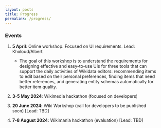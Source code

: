 ```yaml
---
layout: posts
title: Progress
permalink: /progress/
---
```


### Events

1. **5 April**: Online workshop. Focused on UI requirements. Lead: Kholoud/Albert
   - The goal of this workshop is to understand the requirements for designing effective and easy-to-use UIs for three tools that can support the daily activities of Wikidata editors: recommending items to edit based on their personal preferences, finding items that need better references, and generating entity schemas automatically for better item quality.

2. **3-5 May 2024**: Wikimedia hackathon (focused on developers)
   
4. **20 June 2024**: Wiki Workshop (call for developers to be published soon) [Lead: TBD]

5. **7-8 August 2024**: Wikimania hackathon (evaluation) [Lead: TBD]
